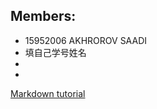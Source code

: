 ## Members:  
- 15952006 AKHROROV SAADI    
- 填自己学号姓名    
-  
-       
  
[Markdown tutorial](https://markdowntutorial.com/)  
